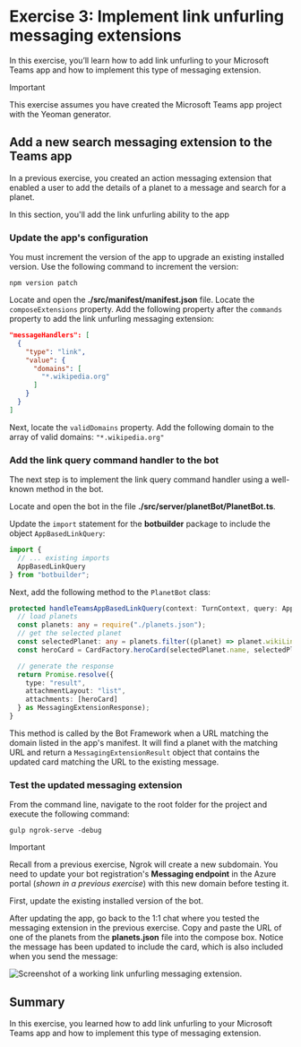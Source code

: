 # Exercise 3: Implement link unfurling messaging extensions

In this exercise, you’ll learn how to add link unfurling to your Microsoft Teams app and how to implement this type of messaging extension.

> [!IMPORTANT]
> This exercise assumes you have created the Microsoft Teams app project with the Yeoman generator.

## Add a new search messaging extension to the Teams app

In a previous exercise, you created an action messaging extension that enabled a user to add the details of a planet to a message and search for a planet.

In this section, you'll add the link unfurling ability to the app

### Update the app's configuration

You must increment the version of the app to upgrade an existing installed version. Use the following command to increment the version:

```console
npm version patch
```

Locate and open the **./src/manifest/manifest.json** file. Locate the `composeExtensions` property. Add the following property after the `commands` property to add the link unfurling messaging extension:

```json
"messageHandlers": [
  {
    "type": "link",
    "value": {
      "domains": [
        "*.wikipedia.org"
      ]
    }
  }
]
```

Next, locate the `validDomains` property. Add the following domain to the array of valid domains: `"*.wikipedia.org"`

### Add the link query command handler to the bot

The next step is to implement the link query command handler using a well-known method in the bot.

Locate and open the bot in the file **./src/server/planetBot/PlanetBot.ts**.

Update the `import` statement for the **botbuilder** package to include the object `AppBasedLinkQuery`:

```typescript
import {
  // ... existing imports
  AppBasedLinkQuery
} from "botbuilder";
```

Next, add the following method to the `PlanetBot` class:

```typescript
protected handleTeamsAppBasedLinkQuery(context: TurnContext, query: AppBasedLinkQuery): Promise<MessagingExtensionResponse> {
  // load planets
  const planets: any = require("./planets.json");
  // get the selected planet
  const selectedPlanet: any = planets.filter((planet) => planet.wikiLink === query.url)[0];
  const heroCard = CardFactory.heroCard(selectedPlanet.name, selectedPlanet.summary, [selectedPlanet.imageLink]);

  // generate the response
  return Promise.resolve({
    type: "result",
    attachmentLayout: "list",
    attachments: [heroCard]
  } as MessagingExtensionResponse);
}
```

This method is called by the Bot Framework when a URL matching the domain listed in the app's manifest. It will find a planet with the matching URL and return a `MessagingExtensionResult` object that contains the updated card matching the URL to the existing message.

### Test the updated messaging extension

From the command line, navigate to the root folder for the project and execute the following command:

```console
gulp ngrok-serve -debug
```

> [!IMPORTANT]
> Recall from a previous exercise, Ngrok will create a new subdomain. You need to update your bot registration's **Messaging endpoint** in the Azure portal (*shown in a previous exercise*) with this new domain before testing it.

First, update the existing installed version of the bot.

After updating the app, go back to the 1:1 chat where you tested the messaging extension in the previous exercise. Copy and paste the URL of one of the planets from the **planets.json** file into the compose box. Notice the message has been updated to include the card, which is also included when you send the message:

![Screenshot of a working link unfurling messaging extension.](../../Linked_Image_Files/4-Teams/messaging-extensions/07-test-01.png)

## Summary

In this exercise, you learned how to add link unfurling to your Microsoft Teams app and how to implement this type of messaging extension.
